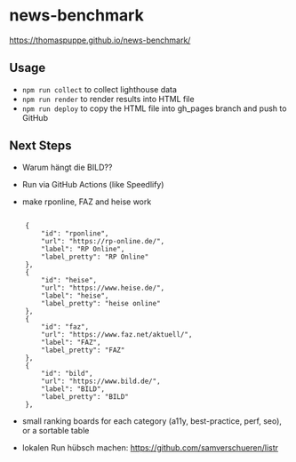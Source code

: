 # news-benchmark

https://thomaspuppe.github.io/news-benchmark/

## Usage

* `npm run collect` to collect lighthouse data
* `npm run render` to render results into HTML file
* `npm run deploy` to copy the HTML file into gh_pages branch and push to GitHub


## Next Steps

* Warum hängt die BILD??

* Run via GitHub Actions (like Speedlify)

* make rponline, FAZ and heise work

```

	{
		"id": "rponline",
		"url": "https://rp-online.de/",
		"label": "RP Online",
		"label_pretty": "RP Online"
	},
	{
		"id": "heise",
		"url": "https://www.heise.de/",
		"label": "heise",
		"label_pretty": "heise online"
	},
	{
		"id": "faz",
		"url": "https://www.faz.net/aktuell/",
		"label": "FAZ",
		"label_pretty": "FAZ"
	},
	{
		"id": "bild",
		"url": "https://www.bild.de/",
		"label": "BILD",
		"label_pretty": "BILD"
	},
```

* small ranking boards for each category (a11y, best-practice, perf, seo), or a sortable table

* lokalen Run hübsch machen: https://github.com/samverschueren/listr
